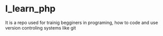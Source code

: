 # I_learn_php

It is a repo used for trainig begginers in programing, how to code and use version controling systems like git